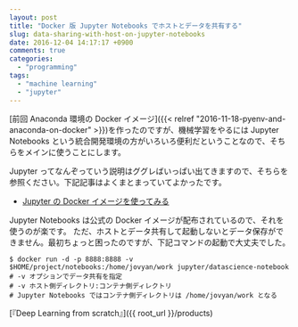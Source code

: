 ```yaml
---
layout: post
title: "Docker 版 Jupyter Notebooks でホストとデータを共有する"
slug: data-sharing-with-host-on-jupyter-notebooks
date: 2016-12-04 14:17:17 +0900
comments: true
categories:
  - "programming"
tags:
  - "machine learning"
  - "jupyter"
---
```


[前回 Anaconda 環境の Docker イメージ]({{< relref "2016-11-18-pyenv-and-anaconda-on-docker" >}})を作ったのですが、機械学習をやるには Jupyter Notebooks という統合開発環境の方がいろいろ便利だということなので、そちらをメインに使うことにします。

Jupyter ってなんぞっていう説明はググレばいっぱい出てきますので、そちらを参照ください。下記記事はよくまとまっていてよかったです。

- [Jupyter の Docker イメージを使ってみる](http://qiita.com/kshigeru/items/2cd504e927869163b4c8)

Jupyter Notebooks は公式の Docker イメージが配布されているので、それを使うのが楽です。
ただ、ホストとデータ共有して起動しないとデータ保存ができません。最初ちょっと困ったのですが、下記コマンドの起動で大丈夫でした。

    $ docker run -d -p 8888:8888 -v $HOME/project/notebooks:/home/jovyan/work jupyter/datascience-notebook
    # -v オプションでデータ共有を指定
    # -v ホスト側ディレクトリ:コンテナ側ディレクトリ
    # Jupyter Notebooks ではコンテナ側ディレクトリは /home/jovyan/work となる

[『Deep Learning from scratch』]({{ root_url }}/products)
